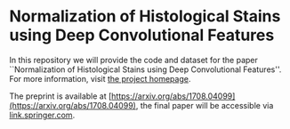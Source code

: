 # Normalization of Histological Stains using Deep Convolutional Features

In this repository we will provide the code and dataset for the paper ``Normalization of Histological Stains using Deep Convolutional Features''.
For more information, visit [the project homepage](https://stes.github.io/fan).

The preprint is available at [https://arxiv.org/abs/1708.04099](https://arxiv.org/abs/1708.04099), the final paper will be accessible via [link.springer.com](https://link.springer.com).
